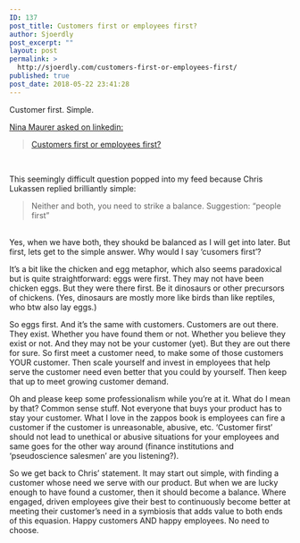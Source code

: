 ```yaml
---
ID: 137
post_title: Customers first or employees first?
author: Sjoerdly
post_excerpt: ""
layout: post
permalink: >
  http://sjoerdly.com/customers-first-or-employees-first/
published: true
post_date: 2018-05-22 23:41:28
---
```

<p dir="auto">Customer first. Simple. <br></p><p dir="auto"><a href="https://www.linkedin.com/feed/update/urn:li:activity:6404648947884924928" target="_blank">Nina Maurer asked on linkedin:</a></p><blockquote><a href="https://www.linkedin.com/feed/update/urn:li:activity:6404648947884924928" target="_blank">Customers first or employees first?</a></blockquote><p>&nbsp;</p><p dir="auto">This seemingly difficult question popped into my feed because Chris Lukassen replied brilliantly simple: </p><blockquote>Neither and both, you need to strike a balance. Suggestion: “people first”</blockquote><p dir="auto"><br>Yes, when we have both, they shoukd be balanced as I will get into later. But first, lets get to the simple answer. Why would I say ‘cusomers first’?<br></p><p dir="auto">It’s a bit like the chicken and egg metaphor, which also seems paradoxical but is quite straightforward: eggs were first. They may not have been chicken eggs. But they were there first.&nbsp;Be it dinosaurs or other precursors of chickens. (Yes, dinosaurs are mostly more like birds than like reptiles, who btw also lay eggs.)<br></p><p>So eggs first. And it’s the same with customers. Customers are out there. They exist. Whether you have found them or not. Whether you believe they exist or not. And they may not be your customer (yet). But they are out there for sure. So first meet a customer need, to make some of those customers YOUR customer. Then scale yourself and invest in employees that help serve the customer need even better that you could by yourself. Then keep that up to meet growing customer demand.&nbsp;<br></p><p dir="ltr">Oh and please keep some professionalism while you’re at it. What do I mean by that? Common sense stuff. Not everyone that buys your product has to stay your customer. What I love in the zappos book is employees can fire a customer if the customer is unreasonable, abusive, etc. ‘Customer first’ should not lead to unethical or abusive situations for your employees and same goes for the other way around (finance institutions and ‘pseudoscience salesmen’ are you listening?).<br></p><p dir="ltr">So we get back to Chris’ statement. It may start out simple, with finding a customer whose need we serve with our product. But when we are lucky enough to have found a customer, then it should become a balance. Where engaged, driven employees give their best to continuously become better at meeting their customer’s need in a symbiosis that adds value to both ends of this equasion. Happy customers AND happy employees. No need to choose. <br></p>